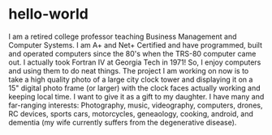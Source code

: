 # hello-world  
I am a retired college professor teaching Business Management and Computer Systems.  I am A+ and Net+ Certified and have programmed, built and operated computers since the 80's when the TRS-80 computer came out.  I actually took Fortran IV at Georgia Tech in 1971!  So, I enjoy computers and using them to do neat things.
The project I am working on now is to take a high quality photo of a large city clock tower and displaying it on a 15" digital photo frame (or larger) with the clock faces actually working and keeping local time.  I want to give it as a gift to my daughter.
I have many and far-ranging interests: Photography, music, videography, computers, drones, RC devices, sports cars, motorcycles, geneaology, cooking, android, and dementia (my wife currently suffers from the degenerative disease).
